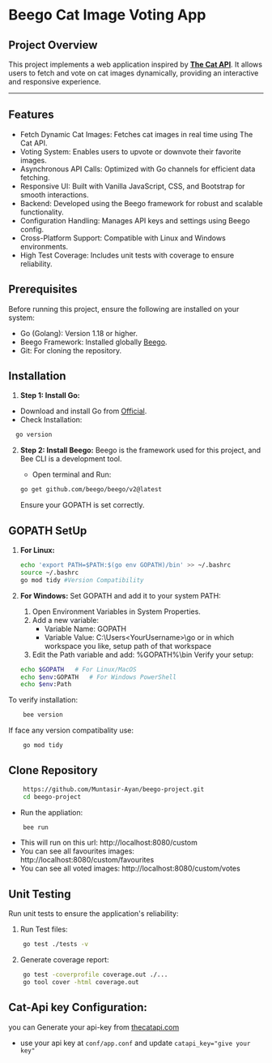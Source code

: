 # Beego Cat Image Voting App
## Project Overview
This project implements a web application inspired by [**The Cat API**](https://thecatapi.com/). It allows users to fetch and vote on cat images dynamically, providing an interactive and responsive experience.  

---

## Features

- Fetch Dynamic Cat Images: Fetches cat images in real time using The Cat API.
- Voting System: Enables users to upvote or downvote their favorite images.
- Asynchronous API Calls: Optimized with Go channels for efficient data fetching.
- Responsive UI: Built with Vanilla JavaScript, CSS, and Bootstrap for smooth interactions.
- Backend: Developed using the Beego framework for robust and scalable functionality.
- Configuration Handling: Manages API keys and settings using Beego config.
- Cross-Platform Support: Compatible with Linux and Windows environments.
- High Test Coverage: Includes unit tests with coverage to ensure reliability.


## Prerequisites
Before running this project, ensure the following are installed on your system:
- Go (Golang): Version 1.18 or higher.
- Beego Framework: Installed globally [Beego](https://beego.wiki/docs/install/install/).
- Git: For cloning the repository.


## Installation

1. **Step 1: Install Go:**
- Download and install Go from [Official](https://go.dev/dl/).
- Check Installation:
 ```bash
   go version
```

2. **Step 2: Install Beego:**
    Beego is the framework used for this project, and Bee CLI is a development tool.
    - Open terminal and Run: 
    ```bash
    go get github.com/beego/beego/v2@latest
    ```

    Ensure your GOPATH is set correctly.

## GOPATH SetUp
1. **For Linux:**
    ```bash
    echo 'export PATH=$PATH:$(go env GOPATH)/bin' >> ~/.bashrc
    source ~/.bashrc
    go mod tidy #Version Compatibility
    ```

2. **For Windows:**
     Set GOPATH and add it to your system PATH:
    1. Open Environment Variables in System Properties.
    2. Add a new variable:
        - Variable Name: GOPATH
        - Variable Value: C:\Users\<YourUsername>\go or in which workspace you like, setup path of that workspace
    3. Edit the Path variable and add: %GOPATH%\bin Verify your setup:

     ```bash
    echo $GOPATH   # For Linux/MacOS
    echo $env:GOPATH   # For Windows PowerShell
    echo $env:Path 
    ```
To verify installation:

```bash
    bee version
```

If face any version compatibality use:
```bash
    go mod tidy
```


## Clone Repository
```bash
    https://github.com/Muntasir-Ayan/beego-project.git
    cd beego-project
```
- Run the appliation:
```bash
    bee run
``` 
- This will run on this url: http://localhost:8080/custom
- You can see all favourites images: http://localhost:8080/custom/favourites
- You can see all voted images: http://localhost:8080/custom/votes

## Unit Testing
Run unit tests to ensure the application's reliability:
1. Run Test files: 
```bash
    go test ./tests -v
``` 
2. Generate coverage report: 
```bash
    go test -coverprofile coverage.out ./...
    go tool cover -html coverage.out
``` 

## Cat-Api key Configuration:
you can Generate your api-key from [thecatapi.com](https://thecatapi.com/)

- use your api key at  `conf/app.conf` and update `catapi_key="give your key"`